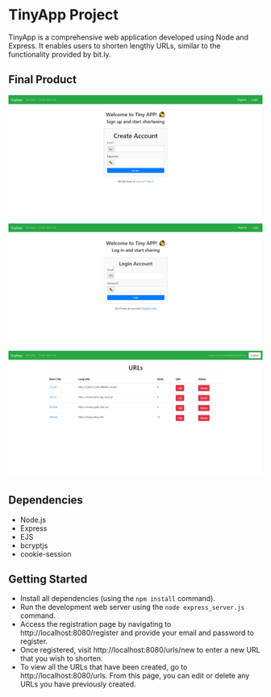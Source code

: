 # TinyApp Project

TinyApp is a comprehensive web application developed using Node and Express. It enables users to shorten lengthy URLs, similar to the functionality provided by bit.ly.

## Final Product

!["TinyApp Register"](https://github.com/Alberto-Jordan/tinyapp/blob/master/docs/TinyApp-Register.png)
!["TinyAPP Login"](https://github.com/Alberto-Jordan/tinyapp/blob/master/docs/TinyApp-Login.png)
!["TinyApp Urls"](https://github.com/Alberto-Jordan/tinyapp/blob/master/docs/TinyApp-Urls.png)

## Dependencies

- Node.js
- Express
- EJS
- bcryptjs
- cookie-session

## Getting Started

- Install all dependencies (using the `npm install` command).
- Run the development web server using the `node express_server.js` command.
- Access the registration page by navigating to http://localhost:8080/register and provide your email and password to register.
- Once registered, visit http://localhost:8080/urls/new to enter a new URL that you wish to shorten.
- To view all the URLs that have been created, go to http://localhost:8080/urls. From this page, you can edit or delete any URLs you have previously created.

